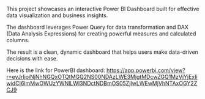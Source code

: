 This project showcases an interactive Power BI Dashboard built for effective data visualization and business insights. 

The dashboard leverages Power Query for data transformation and DAX (Data Analysis Expressions) for creating powerful measures and calculated columns. 

The result is a clean, dynamic dashboard that helps users make data-driven decisions with ease.

Here is the link for PowerBI dashboard:
https://app.powerbi.com/view?r=eyJrIjoiNjNhNGQxOTQtMGQ2NS00NDAzLWE3MjgtMDcwZGQ1MzVjYjExIiwidCI6ImMwOWUzYWNlLWI3NDctNDBmOS05ZjIwLWEwMjVhNTAxOGY2ZCJ9
